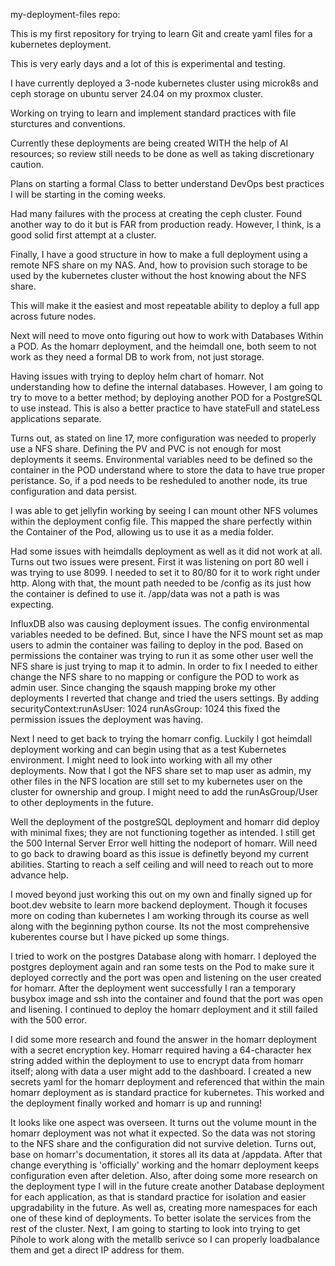 my-deployment-files repo:  

This is my first repository for trying to learn Git and create yaml files for a kubernetes deployment.  

This is very early days and a lot of this is experimental and testing.  

I have currently deployed a 3-node kubernetes cluster using microk8s and ceph storage on ubuntu server 24.04 on my proxmox cluster.  

Working on trying to learn and implement standard practices with file sturctures and conventions.  

Currently these deployments are being created WITH the help of AI resources; so review still needs to be done as well as taking discretionary caution.  

Plans on starting a formal Class to better understand DevOps best practices I will be starting in the coming weeks. 

Had many failures with the process at creating the ceph cluster.  Found another way to do it but is FAR from production ready.  However, I think, is a good solid first attempt at a cluster.

Finally, I have a good structure in how to make a full deployment using a remote NFS share on my NAS.  And, how to provision such storage to be used by the kubernetes cluster without the host knowing about the NFS share.

This will make it the easiest and most repeatable ability to deploy a full app across future nodes.

Next will need to move onto figuring out how to work with Databases Within a POD.  As the homarr deployment, and the heimdall one, both seem to not work as they need a formal DB to work from, not just storage. 

Having issues with trying to deploy helm chart of homarr. Not understanding how to define the internal databases.  However, I am going to try to move to a better method; by deploying another POD for a PostgreSQL to use instead.  This is also a better practice to have stateFull and stateLess applications separate.  

Turns out, as stated on line 17, more configuration was needed to properly use a NFS share.  Defining the PV and PVC is not enough for most deployments it seems.  Environmental variables need to be defined so the container in the POD understand where to store the data to have true proper peristance.  So, if a pod needs to be resheduled to another node, its true configuration and data persist.  

I was able to get jellyfin working by seeing I can mount other NFS volumes within the deployment config file.  This mapped the share perfectly within the Container of the Pod, allowing us to use it as a media folder. 

Had some issues with heimdalls deployment as well as it did not work at all.  Turns out two issues were present.  First it was listening on port 80 well i was trying to use 8099.  I needed to set it to 80/80 for it to work right under http.  Along with that, the mount path needed to be /config as its just how the container is defined to use it.  /app/data was not a path is was expecting.  

InfluxDB also was causing deployment issues.  The config environmental variables needed to be defined. But, since I have the NFS mount set as map users to admin the container was failing to deploy in the pod.  Based on permissions the container was trying to run it as some other user well the NFS share is just trying to map it to admin.  In order to fix I needed to either change the NFS share to no mapping or configure the POD to work as admin user.  Since changing the sqaush mapping broke my other deployments I reverted that change and tried the users settings.  By adding securityContext:runAsUser: 1024  runAsGroup: 1024 this fixed the permission issues the deployment was having. 

Next I need to get back to trying the homarr config.  Luckily I got heimdall deployment working and can begin using that as a test Kubernetes environment. I might need to look into working with all my other deployments. Now that I got the NFS share set to map user as admin, my other files in the NFS location are still set to my kubernetes user on the cluster for ownership and group.  I might need to add the runAsGroup/User to other deployments in the future.

Well the deployment of the postgreSQL deployment and homarr did deploy with minimal fixes; they are not functioning together as intended.  I still get the 500 Internal Server Error well hitting the nodeport of homarr.  Will need to go back to drawing board as this issue is definetly beyond my current abilities.  Starting to reach a self ceiling and will need to reach out to more advance help.

I moved beyond just working this out on my own and finally signed up for boot.dev website to learn more backend deployment.  Though it focuses more on coding than kubernetes I am working through its course as well along with the beginning python course.  Its not the most comprehensive kuberentes course but I have picked up some things. 

I tried to work on the postgres Database along with homarr.  I deployed the postgres deployment again and ran some tests on the Pod to make sure it deployed correctly and the port was open and listening on the user created for homarr.  After the deployment went successfully I ran a temporary busybox image and ssh into the container and found that the port was open and lisening.  I continued to deploy the homarr deployment and it still failed with the 500 error. 

I did some more research and found the answer in the homarr deployment with a secret encryption key. Homarr required having a 64-character hex string added within the deployment to use to encrypt data from homarr itself; along with data a user might add to the dashboard. I created a new secrets yaml for the homarr deployment and referenced that within the main homarr deployment as is standard practice for kubernetes.  This worked and the deployment finally worked and homarr is up and running!

It looks like one aspect was overseen.  It turns out the volume mount in the homarr deployment was not what it expected.  So the data was not storing to the NFS share and the configuration did not survive deletion.  Turns out, base on homarr's documentation, it stores all its data at    /appdata.  After that change everything is 'officially' working and the homarr deployment keeps configuration even after deletion.  Also, after doing some more research on the deployment type I will in the future create another Database deployment for each application, as that is standard practice for isolation and easier upgradability in the future.  As well as, creating more namespaces for each one of these kind of deployments.  To better isolate the services from the rest of the cluster. Next, I am going to starting to look into trying to get Pihole to work along with the metallb serivce so I can properly loadbalance them and get a direct IP address for them.  
